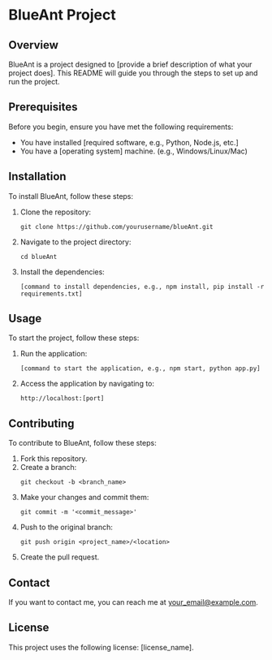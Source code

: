 # BlueAnt Project

## Overview
BlueAnt is a project designed to [provide a brief description of what your project does]. This README will guide you through the steps to set up and run the project.

## Prerequisites
Before you begin, ensure you have met the following requirements:
- You have installed [required software, e.g., Python, Node.js, etc.]
- You have a [operating system] machine. (e.g., Windows/Linux/Mac)

## Installation
To install BlueAnt, follow these steps:

1. Clone the repository:
    ```
    git clone https://github.com/yourusername/blueAnt.git
    ```

2. Navigate to the project directory:
    ```
    cd blueAnt
    ```

3. Install the dependencies:
    ```
    [command to install dependencies, e.g., npm install, pip install -r requirements.txt]
    ```

## Usage
To start the project, follow these steps:

1. Run the application:
    ```
    [command to start the application, e.g., npm start, python app.py]
    ```

2. Access the application by navigating to:
    ```
    http://localhost:[port]
    ```

## Contributing
To contribute to BlueAnt, follow these steps:

1. Fork this repository.
2. Create a branch: 
    ```
    git checkout -b <branch_name>
    ```
3. Make your changes and commit them:
    ```
    git commit -m '<commit_message>'
    ```
4. Push to the original branch:
    ```
    git push origin <project_name>/<location>
    ```
5. Create the pull request.

## Contact
If you want to contact me, you can reach me at <your_email@example.com>.

## License
This project uses the following license: [license_name].